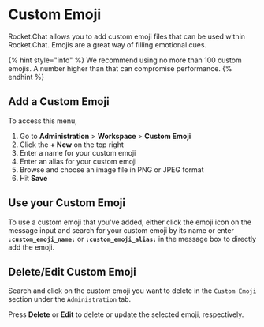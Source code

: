 # Custom Emoji

Rocket.Chat allows you to add custom emoji files that can be used within Rocket.Chat. Emojis are a great way of filling emotional cues.

{% hint style="info" %}
We recommend using no more than 100 custom emojis. A number higher than that can compromise performance.&#x20;
{% endhint %}

## Add a Custom Emoji

To access this menu,

1. Go to **Administration** > **Workspace** > **Custom Emoji**
2. Click the **+ New** on the top right
3. &#x20;Enter a name for your custom emoji
4. Enter an alias for your custom emoji
5. Browse and choose an image file in PNG or JPEG format
6. Hit **Save**

## Use your Custom Emoji

To use a custom emoji that you've added, either click the emoji icon on the message input and search for your custom emoji by its name or enter **`:custom_emoji_name:`** or **`:custom_emoji_alias:`** in the message box to directly add the emoji.

## Delete/Edit Custom Emoji

Search and click on the custom emoji you want to delete in the `Custom Emoji` section under the `Administration` tab.

Press **Delete** or **Edit** to delete or update the selected emoji, respectively.
